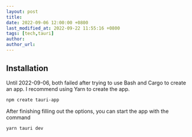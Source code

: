 ```yaml
---
layout: post
title:
date: 2022-09-06 12:00:00 +0800
last_modified_at: 2022-09-22 11:55:16 +0800
tags: [tech,tauri]
author:
author_url:
---
```


## Installation

Until 2022-09-06, both failed after trying to use Bash and Cargo to create an app. I recommend using Yarn to create the app.

```bash
npm create tauri-app
```

After finishing filling out the options, you can start the app with the command

```bash
yarn tauri dev
```

